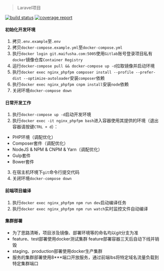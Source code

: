 > Laravel项目

[![build status](https://git.maifusha.com/web/laravel/badges/master/build.svg)](https://git.maifusha.com/web/laravel/commits/master)
[![coverage report](https://git.maifusha.com/web/laravel/badges/master/coverage.svg)](https://git.maifusha.com/web/laravel/commits/master)


#### 初始化开发环境
1. 拷贝`.env.example`至`.env`
2. 拷贝`docker-compose.example.yml`至`docker-compose.yml`
3. 执行`docker login git.maifusha.com:5005`使用`Gitlab`账号登录项目私有`docker`镜像仓库`Container Registry`
4. 运行`docker-compose pull && docker-compose up -d`拉取镜像并启动环境
5. 执行`docker exec nginx_phpfpm composer install --profile --prefer-dist --optimize-autoloader`安装`composer`依赖
6. 执行`docker exec nginx_phpfpm cnpm install`安装`node`依赖
7. 关闭环境`docker-compose down`

#### 日常开发工作
1. 执行`docker-compose up -d`启动开发环境
2. 执行`docker exec -it nginx_phpfpm bash`进入容器使用其提供的环境（退出容器请按键`CTRL + d`）：
  * PHP环境（调配优化）
  * Composer套件（调配优化）
  * NodeJS & NPM & CNPM & Yarn（调配优化）
  * Gulp套件
  * Bower套件
3. 在宿主机环境下`git`命令行提交代码
4. 关闭环境`docker-compose down`

#### 前端项目编译
1. 执行`docker exec nginx_phpfpm npm run dev`启动编译任务
2. 执行`docker exec nginx_phpfpm npm run watch`实时监控文件自动编译

#### 集群部署
* 为了思路清晰，项目涉及镜像、部署环境等的命名均以git分支为准
* feature、test部署使用docker测试集群
    feature部署容器三天后自动下线并销毁
* staging、production部署使用docker生产集群
* 服务的集群部署使用8***端口开放服务，通过前端lbs将特定域名流量负载到特定集群端口